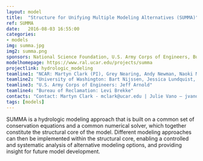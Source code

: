 ```yaml
---
layout: model
title:  "Structure for Unifying Multiple Modeling Alternatives (SUMMA)"
ref: SUMMA
date:   2016-08-03 16:55:00
categories:
- models
img: summa.jpg
img2: summa.png
sponsors: National Science Foundation, U.S. Army Corps of Engineers, Bureau of Reclamation
modelhomepage: https://www.ral.ucar.edu/projects/summa
projectlink: hydrologic_modeling
teamline1: "NCAR: Martyn Clark (PI), Grey Nearing, Andy Newman, Naoki Mizukami, Nans Addor, Andy Wood, Ethan Gutmann"
teamline2: "University of Washington: Bart Nijssen, Jessica Lundquist, Michael Ou"
teamline3: "U.S. Army Corps of Engineers: Jeff Arnold"
teamline4: "Bureau of Reclamation: Levi Brekke"
contacts: "Contact: Martyn Clark - mclark@ucar.edu | Julie Vano – jvano@ucar.edu"
tags: [models]
---
```



SUMMA is a hydrologic modeling approach that is built on a common set of conservation equations and a common numerical solver, which together constitute the structural core of the model. Different modeling approaches can then be implemented within the structural core, enabling a controlled and systematic analysis of alternative modeling options, and providing insight for future model development.
